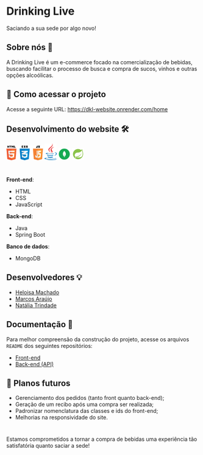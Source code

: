 # Drinking Live
Saciando a sua sede por algo novo!

## Sobre nós 🥂
A Drinking Live é um e-commerce focado na comercialização de bebidas, buscando facilitar o processo de busca e compra de sucos, vinhos e outras opções alcoólicas.

## 🚀 Como acessar o projeto
Acesse a seguinte URL: https://dkl-website.onrender.com/home

## Desenvolvimento do website 🛠️
<div style="align-items: center;">
  <img src="img/html-css-js-logo.png" width="96">
  <img src="img/javalogo.png"  width="32" >
  <img src="img/mongodblogo.png" width="32" />
  <img src="img/springbootlogo.png" width="32" />
</div>

#

**Front-end**:
- HTML
- CSS
- JavaScript

**Back-end**:
- Java
- Spring Boot

**Banco de dados**:
- MongoDB

## Desenvolvedores 💡
- [Heloisa Machado](https://github.com/heloisa-machado)
- [Marcos Araújo](https://github.com/Marquinhos-Guilherme)
- [Natália Trindade](https://github.com/nataliatrindade)

## Documentação 📄
Para melhor compreensão da construção do projeto, acesse os arquivos `README` dos seguintes repositórios:
- [Front-end](https://github.com/DrinkingLive/dkl-website)
- [Back-end (API)](https://github.com/DrinkingLive/backApi)

## 📆 Planos futuros
- Gerenciamento dos pedidos (tanto front quanto back-end);
- Geração de um recibo após uma compra ser realizada;
- Padronizar nomenclatura das classes e ids do front-end;
- Melhorias na responsividade do site.

#
Estamos comprometidos a tornar a compra de bebidas uma experiência tão satisfatória quanto saciar a sede!